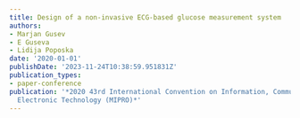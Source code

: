 ```yaml
---
title: Design of a non-invasive ECG-based glucose measurement system
authors:
- Marjan Gusev
- E Guseva
- Lidija Poposka
date: '2020-01-01'
publishDate: '2023-11-24T10:38:59.951831Z'
publication_types:
- paper-conference
publication: '*2020 43rd International Convention on Information, Communication and
  Electronic Technology (MIPRO)*'
---
```

